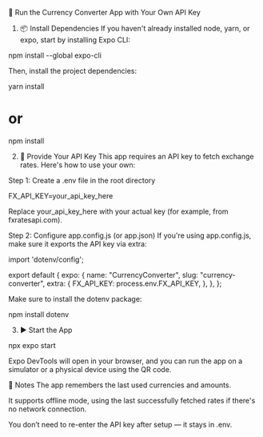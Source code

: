 🚀 Run the Currency Converter App with Your Own API Key

1. 📦 Install Dependencies
If you haven't already installed node, yarn, or expo, start by installing Expo CLI:

npm install --global expo-cli

Then, install the project dependencies:

yarn install
# or
npm install

2. 🔑 Provide Your API Key
This app requires an API key to fetch exchange rates. Here's how to use your own:

Step 1: Create a .env file in the root directory

FX_API_KEY=your_api_key_here

Replace your_api_key_here with your actual key (for example, from fxratesapi.com).

Step 2: Configure app.config.js (or app.json)
If you're using app.config.js, make sure it exports the API key via extra:

import 'dotenv/config';

export default {
  expo: {
    name: "CurrencyConverter",
    slug: "currency-converter",
    extra: {
      FX_API_KEY: process.env.FX_API_KEY,
    },
  },
};

Make sure to install the dotenv package:

npm install dotenv

3. ▶️ Start the App

npx expo start

Expo DevTools will open in your browser, and you can run the app on a simulator or a physical device using the QR code.

📌 Notes
The app remembers the last used currencies and amounts.

It supports offline mode, using the last successfully fetched rates if there's no network connection.

You don’t need to re-enter the API key after setup — it stays in .env.

